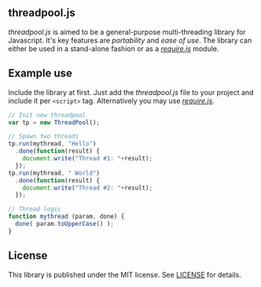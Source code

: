 ## threadpool.js

_threadpool.js_ is aimed to be a general-purpose multi-threading library for Javascript.
It's key features are *portability* and *ease of use*. The library can either be used in a stand-alone fashion or as a *[require.js](http://requirejs.org/)* module.

## Example use

Include the library at first. Just add the *threadpool.js* file to your project and include it per `<script>` tag.
Alternatively you may use *[require.js](http://requirejs.org/)*.

```javascript
// Init new threadpool
var tp = new ThreadPool();

// Spawn two threads
tp.run(mythread, "Hello")
  .done(function(result) {
    document.write("Thread #1: "+result);
  });
tp.run(mythread, " World")
  .done(function(result) {
    document.write("Thread #2: "+result);
  });

// Thread logic
function mythread (param, done) {
  done( param.toUpperCase() );
}
```

## License

This library is published under the MIT license. See [LICENSE](https://raw.githubusercontent.com/andywer/threadpool-js/master/LICENSE) for details.


